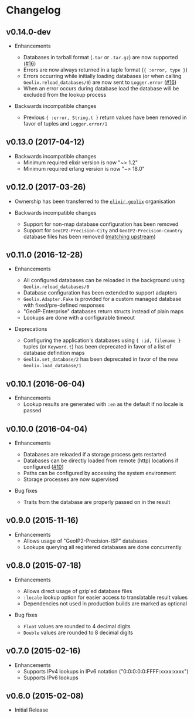 # Changelog

## v0.14.0-dev

- Enhancements
    - Databases in tarball format (`.tar` or `.tar.gz`) are now supported
      ([#16](https://github.com/elixir-geolix/geolix/issues/16))
    - Errors are now always returned in a tuple format (`{ :error, type }`)
    - Errors occurring while initially loading databases
      (or when calling `Geolix.reload_databases/0`) are now sent to
      `Logger.error` ([#16](https://github.com/elixir-geolix/geolix/issues/16))
    - When an error occurs during database load the database will be
      excluded from the lookup process

- Backwards incompatible changes
    - Previous `{ :error, String.t }` return values have been removed in favor
      of tuples and `Logger.error/1`

## v0.13.0 (2017-04-12)

- Backwards incompatible changes
    - Minimum required elixir version is now "~> 1.2"
    - Minimum required erlang version is now "~> 18.0"

## v0.12.0 (2017-03-26)

- Ownership has been transferred to the
  [`elixir-geolix`](https://github.com/elixir-geolix) organisation

- Backwards incompatible changes
    - Support for non-map database configuration has been removed
    - Support for `GeoIP2-Precision-City` and `GeoIP2-Precision-Country`
      database files has been removed
      ([matching upstream](https://github.com/maxmind/MaxMind-DB/commit/8c69730696fbc3c839d04ff9a668a3c209390d7d))

## v0.11.0 (2016-12-28)

- Enhancements
    - All configured databases can be reloaded in the background
      using `Geolix.reload_databases/0`
    - Database configuration has been extended to support adapters
    - `Geolix.Adapter.Fake` is provided for a custom managed database with
      fixed/pre-defined responses
    - "GeoIP-Enterprise" databases return structs instead of plain maps
    - Lookups are done with a configurable timeout

- Deprecations
    - Configuring the application's databases using `{ :id, filename }` tuples
      (or `Keyword.t`) has been deprecated in favor of a list of database
      definition maps
    - `Geolix.set_database/2` has been deprecated in favor of the new
      `Geolix.load_database/1`

## v0.10.1 (2016-06-04)

- Enhancements
    - Lookup results are generated with `:en` as the default
      if no locale is passed

## v0.10.0 (2016-04-04)

- Enhancements
    - Databases are reloaded if a storage process gets restarted
    - Databases can be directly loaded from remote (http) locations if
      configured ([#10](https://github.com/elixir-geolix/geolix/pull/10))
    - Paths can be configured by accessing the system environment
    - Storage processes are now supervised

- Bug fixes
    - Traits from the database are properly passed on in the result

## v0.9.0 (2015-11-16)

- Enhancements
    - Allows usage of "GeoIP2-Precision-ISP" databases
    - Lookups querying all registered databases are done concurrently

## v0.8.0 (2015-07-18)

- Enhancements
    - Allows direct usage of gzip'ed database files
    - `:locale` lookup option for easier access to translatable result values
    - Dependencies not used in production builds are marked as optional

- Bug fixes
    - `Float` values are rounded to 4 decimal digits
    - `Double` values are rounded to 8 decimal digits

## v0.7.0 (2015-02-16)

- Enhancements
    - Supports IPv4 lookups in IPv6 notation ("0:0:0:0:0:FFFF:xxxx:xxxx")
    - Supports IPv6 lookups

## v0.6.0 (2015-02-08)

- Initial Release
